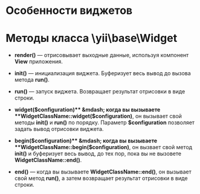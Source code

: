 Особенности виджетов
====================

# Методы класса \yii\base\Widget

* **render()** &mdash; отрисовывает выходные данные, используя компонент **View**  приложения.

* **init()** &mdash; инициализация виджета. Буферизует весь вывод до вызова метода **run()**.

* **run()** &mdash; запуск виджета. Возвращает результат отрисовки в виде строки.

* **widget($configuration)** &mdash; когда вы вызываете **WidgetClassName::widget($configuration)**, он вызывает свой методы **init()**  и **run()**  по порядку. Параметр **$configuration**  позволяет задать вывод отрисовки виджета.

* **begin($configuration)** &mdash; когда вы вызываете **WidgetClassName::begin($configuration)**, он вызвает свой метод **init()** и буферизует весь вывод, до тех пор, пока вы не вызовете **WidgetClassName::end()**.

* **end()** &mdash; когда вы вызываете **WidgetClassName::end()**, он вызывает свой метод **run()**, а затем возвращает результат отрисовки в виде строки.